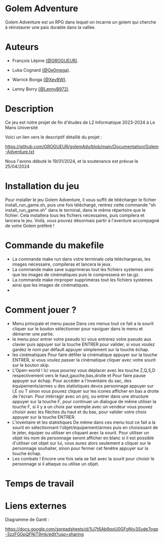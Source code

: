 
# Golem Adventure

Golem Adventure est un RPG dans lequel on incarne un golem qui cherche à réinstaurer une paix durable dans la vallée.

# Auteurs
- François Lépine [(@GROGUEUR)](https://github.com/GROGUEUR).

- Luka Cognard [(@Ge0mega)](https://github.com/Ge0mega).

- Warrick Bonga [(@XevBW)](https://github.com/XevBW).

- Lenny Borry [(@LennyB972)](https://github.com/LennyB972).

# Description
Ce jeu est notre projet de fin d'études de 
L2 Informatique 2023-2024 à Le Mans Université

Voici un lien vers le descriptif détaillé du projet :

 https://github.com/GROGUEUR/golemAdv/blob/main/Documentation/Golem-Adventure.txt


Nous l'avons débuté le 19/01/2024, et la soutenance est prévue le 25/04/2024

# Installation du jeu
  Pour installer le jeu Golem Adventure, il vous suffit de télécharger le fichier install_run_game.sh, puis une fois téléchargé,
  rentrez cette commande "sh install_run_game.sh" dans le terminal, dans le même répertoire que le fichier.
  Cela installera tous les fichiers nécessaires, puis compilera et lancera le jeu.
  Voilà, vous pouvez désormais partir à l'aventure accompagné de votre Golem préféré !

# Commande du makefile
 - La commande make run dans votre terminale cela téléchargeras, les images nécessaire, compileras et lancera le jeux.
 - La commande make save supprimeras tout les fichiers systemes ainsi que les images de cinématiques puis le compressera en tar.gz.
 - La commande make mrproper supprimeras tout les fichiers systemes ainsi que les images de cinématiques.
 - 
# Comment jouer ?
- Menu princpale et menu pause
   Dans ces menus tout ce fait a la sourit cliquer sur le bouton séléctionner pour naviguer dans le menu et démarrer une partie.
- le menu pour entrer votre pseudo
   Ici vous entrerez votre pseudo aux clavier puis appuyer sur la touche ENTRER pour valider, si vous voulez gardez le nom par défault appuyer simplement sur la touche échap.
- les cinématiques
   Pour faire défiler la cinématique appuyer sur la touche ENTRER, si vous voulez passer la cinématique cliquer avec votre sourit sur le bouton skip.
- L'Open-world !
   Ici vous pourrez vous déplacer avec les touche Z,Q,S,D respectivement vers le haut,gauche,bas,droite et Pour faire pause appuyer sur échap.
   Pour accéder a l'inventaire du sac, des équipements/armes u des statistiques devos personnage appuyer sur I,E ou T sinon vous pouvez cliquer sur les icones afficher en bas a droite de l'écran.
   Pour intérragir avec un pnj, ou entrer dans une structure appuyer sur la touche F, pour continuer un dialogue de même utiliser la touche F,
   si il y a un choix par exemple avec un vendeur vous pouvez choisir avec les flèches du haut et du bas, pour valider votre choix appuyer sur la touche ENTRER.
- L'inventaire et les statistiques
   De même dans ces menu tout ce fait a la sourit en sélectionnant l'objet/équipement/armes puis en choisissant de le jeter, équiper ou utiliser en cliquant avec la sourit.
   Pour utiliser un objet les nom de personnage seront afficher en blanc si il est possible d'utiliser cet objet sur lui, vous aurez alors seulement a cliquer sur le personnage souhaiter,
   sinon pour fermer cet fenêtre appuyer sur la touche échap.
- Les combats !
   Encore une fois sela se fait avec la sourit pour choisir le personnage si il attaque ou utilise un objet.

# Temps de travail


# Liens externes
Diagramme de Gantt : 

https://docs.google.com/spreadsheets/d/1iJ7t6Ab9qoU0GFgNiy3Syde7ogp-3zzFG0pQFNjT9mk/edit?usp=sharing

